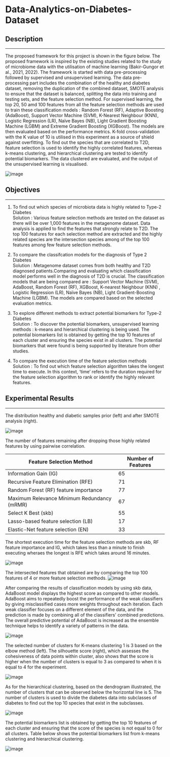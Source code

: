# Data-Analytics-on-Diabetes-Dataset


## Description
-----------------
The proposed framework for this project is shown in the figure below. The proposed framework is inspired by the existing studies related to the study of microbiome data with the utilisation of machine learning (Bakir-Gungor et al., 2021, 2022). The framework is started with data pre-processing followed by supervised and unsupervised learning. The data pre-processing part includes the combination of the healthy and diabetes dataset, removing the duplication of the combined dataset, SMOTE analysis to ensure that the dataset is balanced, splitting the data into training and testing sets, and the feature selection method. For supervised learning, the top 20, 50 amd 100 features from all the feature selection methods are used to train these classification models : Random Forest (RF), Adaptive Boosting (AdaBoost), Support Vector Machine (SVM), K-Nearest Neighbour (KNN), Logistic Regression (LR), Naïve Bayes (NB), Light Gradient Boosting Machine (LGBM) and Extreme Gradient Boosting (XGBoost). The models are then evaluated based on the performance metrics. K-fold cross-validation with the K value of 10 is utilised in this experiment as a source of shield against overfitting. To find out the species that are correlated to T2D, feature selection is used to identify the highly correlated features, whereas k-means clustering, and hierarchical clustering are tested to identify potential biomarkers. The data clustered are evaluated, and the output of the unsupervised learning is visualised.

![image](https://github.com/eethiing/Data-Analytics-on-Diabetes-Dataset/assets/85276977/b540c48b-3af1-4bb2-be3e-537355a80287)

## Objectives 
-----------------------
1) To find out which species of microbiota data is highly related to Type-2 Diabetes\
   Solution : Various feature selection methods are tested on the dataset as there will be over 1,000 features in the metagenome dataset. Data analysis is applied to find the features that strongly relate to T2D. The top 100 features for each selection method are extracted and the highly related species are the intersection species among of the top 100 features among few feature selection methods.
   
2) To compare the classifcation models for the diagnosis of Type 2 Diabetes\
   Solution : Metagenome dataset comes from both healthy and T2D diagnosed patients.Comparing and evaluating which classification model performs well in the diagnosis of T2D is crucial. The classification models that are being compared are : Support Vector Machine (SVM), AdaBoost, Random Forest (RF), XGBoost, K-nearest Neighbour (KNN) , Logistic Regression (LR), Naïve Bayes (NB), Light Gradient-Boosting Machine (LGBM). The models are compared based on the selected evaluation metrics.
   
3) To explore different methods to extract potential biomarkers for Type-2 Diabetes\
   Solution : To discover the potential biomarkers, unsupervised learning methods : k-means and hierarchical clustering is being used. The potential biomarkers list is obtained by getting the top 10 features of each cluster and ensuring the species exist in all clusters. The potential biomarkers that were found is being supported by literature from other studies.
   
4) To compare the execution time of the feature selection methods\
   Solution :  To find out which feature selection algorithm takes the longest time to execute. In this context, ‘time’ refers to the duration required for the feature selection algorithm to rank or identify the highly relevant features.
   

## Experimental Results
--------------------
The distribution healthy and diabetic samples prior (left) and after SMOTE analysis (right). 

![image](https://github.com/eethiing/Data-Analytics-on-Diabetes-Dataset/assets/85276977/ef0ed96d-5d4b-4249-8607-486216c265d2)

The number of features remaining after dropping those highly related features by using pairwise correlation. 

 | Feature Selection Method | Number of Features | 
 | --- | --- |
 | Information Gain (IG) | 65 | 
 | Recursive Feature Elimination (RFE) | 71 |
 | Random Forest (RF) feature importance | 77 | 
 | Maximum Relevance Minimum Redundancy (mRMR) | 67 | 
 | Select K Best (skb) | 55 | 
 | Lasso-based feature selection (LB) | 17 | 
 | Elastic-Net feature selection (EN) | 33 | 

The shortest execution time for the feature selection methods are skb, RF feature importance and IG, which takes less than a minute to finish executing wheraes the longest is RFE which takes around 16 minutes. 

![image](https://github.com/eethiing/Data-Analytics-on-Diabetes-Dataset/assets/85276977/9f5be9b0-2780-48f4-bdf5-45735bfd94cd)

The intersected features that obtained are by comparing the top 100 features of 4 or more feature selection methods.
 ![image](https://github.com/eethiing/Data-Analytics-on-Diabetes-Dataset/assets/85276977/7997aeb4-e77f-4e8c-9c98-46af592cd565)

After comparing the results of classification models by using skb data, AdaBoost model displays the highest score as compared to other models. AdaBoost aims to repeatedly boost the performance of the weak classifiers by giving misclassified cases more weights throughout each iteration. Each weak classifier focuses on a different element of the data, and the prediction is made by combining all of the classifiers' combined predictions. The overall predictive potential of AdaBoost is increased as the ensemble technique helps to identify a variety of patterns in the data.

![image](https://github.com/eethiing/Data-Analytics-on-Diabetes-Dataset/assets/85276977/d2e6647d-e523-4607-a74f-1becfd66e2fe)

The selected number of clusters for K-means clustering 1 is 3 based on the elbow method (left). The silhouette score (right), which assesses the cohesiveness of data points within cluster, also shows that the score is higher when the number of clusters is equal to 3 as compared to when it is equal to 4 for the experiment.

![image](https://github.com/eethiing/Data-Analytics-on-Diabetes-Dataset/assets/85276977/473924c7-6ddb-4e7f-8e94-011e6ad882a9)

As for the hierarchical clustering, based on the dendrogram illustrated, the number of clusters that can be observed below the horizontal line is 5. The number of clusters is used to divide the diabetes data into subclasses of diabetes to find out the top 10 species that exist in the subclasses.

![image](https://github.com/eethiing/Data-Analytics-on-Diabetes-Dataset/assets/85276977/f198cb31-7a9f-4c65-8ddb-229189172817)

The potential biomarkers list is obtained by getting the top 10 features of each cluster and ensuring that the score of the species is not equal to 0 for all clusters. Table below shows the potential biomarkers list from k-means clustering and hierarchical clustering. 

![image](https://github.com/eethiing/Data-Analytics-on-Diabetes-Dataset/assets/85276977/e0434d04-e7d9-4862-8b67-9627c91221a7)



